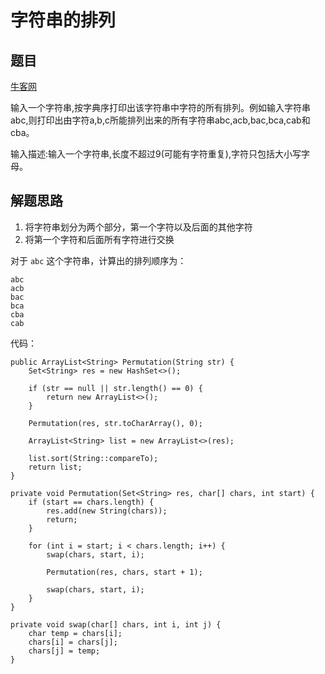 # 字符串的排列

## 题目

[牛客网](https://www.nowcoder.com/practice/fe6b651b66ae47d7acce78ffdd9a96c7?tpId=13&tqId=11180&rp=1&ru=%2Fta%2Fcoding-interviews&qru=%2Fta%2Fcoding-interviews%2Fquestion-ranking&tPage=2)


输入一个字符串,按字典序打印出该字符串中字符的所有排列。例如输入字符串abc,则打印出由字符a,b,c所能排列出来的所有字符串abc,acb,bac,bca,cab和cba。

输入描述:输入一个字符串,长度不超过9(可能有字符重复),字符只包括大小写字母。

## 解题思路

  1. 将字符串划分为两个部分，第一个字符以及后面的其他字符
  2. 将第一个字符和后面所有字符进行交换

对于 `abc` 这个字符串，计算出的排列顺序为：

```
abc
acb
bac
bca
cba
cab
```

代码：

```
public ArrayList<String> Permutation(String str) {
    Set<String> res = new HashSet<>();

    if (str == null || str.length() == 0) {
        return new ArrayList<>();
    }

    Permutation(res, str.toCharArray(), 0);

    ArrayList<String> list = new ArrayList<>(res);

    list.sort(String::compareTo);
    return list;
}

private void Permutation(Set<String> res, char[] chars, int start) {
    if (start == chars.length) {
        res.add(new String(chars));
        return;
    }

    for (int i = start; i < chars.length; i++) {
        swap(chars, start, i);

        Permutation(res, chars, start + 1);

        swap(chars, start, i);
    }
}

private void swap(char[] chars, int i, int j) {
    char temp = chars[i];
    chars[i] = chars[j];
    chars[j] = temp;
}
```
